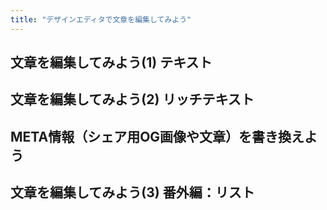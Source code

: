 ```yaml
---
title: "デザインエディタで文章を編集してみよう"
---
```


## 文章を編集してみよう(1) テキスト

## 文章を編集してみよう(2) リッチテキスト

## META情報（シェア用OG画像や文章）を書き換えよう

## 文章を編集してみよう(3) 番外編：リスト
